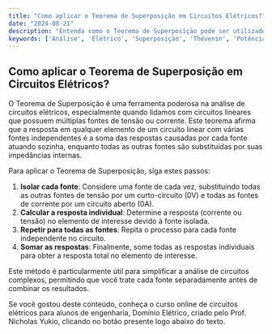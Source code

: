 ```yaml
---
title: "Como aplicar o Teorema de Superposição em Circuitos Elétricos?"
date: "2024-08-21"
description: "Entenda como o Teorema de Superposição pode ser utilizado na análise de circuitos elétricos."
keywords: ['Análise', 'Elétrico', 'Superposição', 'Thévenin', 'Potência', 'Básica', 'Máxima']
---
```


## Como aplicar o Teorema de Superposição em Circuitos Elétricos?

O Teorema de Superposição é uma ferramenta poderosa na análise de circuitos elétricos, especialmente quando lidamos com circuitos lineares que possuem múltiplas fontes de tensão ou corrente. Este teorema afirma que a resposta em qualquer elemento de um circuito linear com várias fontes independentes é a soma das respostas causadas por cada fonte atuando sozinha, enquanto todas as outras fontes são substituídas por suas impedâncias internas.

Para aplicar o Teorema de Superposição, siga estes passos:

1. **Isolar cada fonte**: Considere uma fonte de cada vez, substituindo todas as outras fontes de tensão por um curto-circuito (0V) e todas as fontes de corrente por um circuito aberto (0A).
2. **Calcular a resposta individual**: Determine a resposta (corrente ou tensão) no elemento de interesse devido à fonte isolada.
3. **Repetir para todas as fontes**: Repita o processo para cada fonte independente no circuito.
4. **Somar as respostas**: Finalmente, some todas as respostas individuais para obter a resposta total no elemento de interesse.

Este método é particularmente útil para simplificar a análise de circuitos complexos, permitindo que você trate cada fonte separadamente antes de combinar os resultados.

Se você gostou deste conteúdo, conheça o curso online de circuitos elétricos para alunos de engenharia, Domínio Elétrico, criado pelo Prof. Nicholas Yukio, clicando no botão presente logo abaixo do texto.